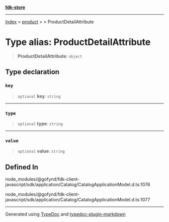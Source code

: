[**fdk-store**](../../../README.md)
***

[Index](../../../API.md) > [product](../../README.md) > [<internal>](../README.md) > ProductDetailAttribute

# Type alias: ProductDetailAttribute

> **ProductDetailAttribute**: `object`

## Type declaration

### `key`

> `optional` **key**: `string`

***

### `type`

> `optional` **type**: `string`

***

### `value`

> `optional` **value**: `string`

## Defined In

node\_modules/@gofynd/fdk-client-javascript/sdk/application/Catalog/CatalogApplicationModel.d.ts:1076

node\_modules/@gofynd/fdk-client-javascript/sdk/application/Catalog/CatalogApplicationModel.d.ts:1077

***
Generated using [TypeDoc](https://typedoc.org/) and [typedoc-plugin-markdown](https://www.npmjs.com/package/typedoc-plugin-markdown)
